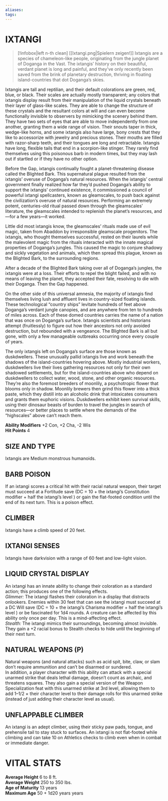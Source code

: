```yaml
---
aliases: 
tags: 
---
```

# IXTANGI

> [!infobox|left n-th clean]
>  [[Ixtangi.png|Spielern zeigen!]]
> Ixtangis are a species of chameleon-like people, originating from the jungle planet of Doganga in the Vast. The ixtangis’ history on their beautiful, verdant planet is long and painful, and they’ve only recently been saved from the brink of planetary destruction, thriving in floating island-countries that dot Doganga’s skies.  
  
Ixtangis are tall and reptilian, and their default colorations are green, red, blue, or black. Their scales are actually mostly transparent; any colors that ixtangis display result from their manipulation of the liquid crystals beneath their layer of glass-like scales. They are able to change the structure of these crystals and the resultant colors at will and can even become functionally invisible to observers by mimicking the scenery behind them. They have two sets of eyes that are able to move independently from one another, granting them a wide range of vision. Their snouts taper in thick, wedge-like horns, and some ixtangis also have large, bony crests that they like to accessorize with jewelry and precious stones. Their mouths are filled with razor-sharp teeth, and their tongues are long and retractable. Ixtangis have long, flexible tails that end in a scorpion-like stinger. They rarely find themselves using this poisonous barb in modern times, but they may lash out if startled or if they have no other option.  
  
Before the Gap, ixtangis continually fought a planet-threatening disease called the Blighted Bark. This supernatural plague resulted from the ixtangis’ overuse of Doganga’s natural resources. When the ixtangis’ central government finally realized how far they’d pushed Doganga’s ability to support the ixtangis’ continued existence, it commissioned a council of powerful ixtangi spellcasters, known as gleamscales, to push back against the civilization’s overuse of natural resources. Performing an extremely potent, centuries-old ritual passed down through the gleamscales’ literature, the gleamscales intended to replenish the planet’s resources, and—for a few years—it worked.  
  
Little did most ixtangis know, the gleamscales’ rituals made use of evil magic, taken from Abaddon by irresponsible gleamscale progenitors. The ixtangis, who thought themselves successful, rested on their laurels while the malevolent magic from the rituals interacted with the innate magical properties of Doganga’s jungles. This caused the magic to conjure shadowy and sickly vegetation and animals, which then spread this plague, known as the Blighted Bark, to the surrounding regions.  
  
After a decade of the Blighted Bark taking over all of Doganga’s jungles, the ixtangis were at a loss. Their efforts to repel the blight failed, and with no means of leaving the planet, they accepted their fate, resolving to die with their Doganga. Then the Gap happened.  
  
On the other side of this universal amnesia, the majority of ixtangis find themselves living lush and affluent lives in country-sized floating islands. These technological “country ships” levitate hundreds of feet above Doganga’s verdant jungle canopies, and are anywhere from ten to hundreds of miles across. Each of these domed countries carries the name of a nation that was once on Doganga’s surface. Ixtangis scientists and historians attempt (fruitlessly) to figure out how their ancestors not only avoided destruction, but rebounded with a vengeance. The Blighted Bark is all but gone, with only a few manageable outbreaks occurring once every couple of years.  
  
The only ixtangis left on Doganga’s surface are those known as duskdwellers. These unusually pallid ixtangis live and work beneath the shadows of the island-countries hovering above. Mostly industrial workers, duskdwellers live their lives gathering resources not only for their own shadowed settlements, but for the island-countries above who depend on duskdwellers to collect water, wood, stone, and other organic resources. They’re also the foremost breeders of moonlily, a psychotropic flower that blooms only in shadow. Moonlily brewers then grind this flower into a thick paste, which they distill into an alcoholic drink that intoxicates consumers and grants them euphoric visions. Duskdwellers exhibit keen survival skills, using their dinosaur beasts of burden to travel the jungles in search of resources—or better places to settle where the demands of the “highscales” above can’t reach them.  
  
**Ability Modifiers** +2 Con, +2 Cha, -2 Wis  
**Hit Points** 4

## SIZE AND TYPE

Ixtangis are Medium monstrous humanoids.   

## BARB POISON

If an ixtangi scores a critical hit with their racial natural weapon, their target must succeed at a Fortitude save (DC = 10 + the ixtangi’s Constitution modifier + half the ixtangi’s level ) or gain the flat-footed condition until the end of its next turn. This is a poison effect.   

## CLIMBER

Ixtangis have a climb speed of 20 feet.   

## IXTANGI SENSES

Ixtangis have darkvision with a range of 60 feet and low-light vision.   

## LIQUID CRYSTAL DISPLAY

An ixtangi has an innate ability to change their coloration as a standard action; this produces one of the following effects.  
_Glimmer:_ The ixtangi flashes their coloration in a display that distracts onlookers. Enemies within 30 feet that can see the ixtangi must succeed at a DC Will save (DC = 10 + the ixtangi’s Charisma modifier + half the ixtangi’s level ) or be fascinated for 1d4 rounds. A creature can be affected by this ability only once per day. This is a mind-affecting effect.  
_Stealth:_ The ixtangi mimics their surroundings, becoming almost invisible. They gain a +2 racial bonus to Stealth checks to hide until the beginning of their next turn.  

## NATURAL WEAPONS (P)

Natural weapons (and natural attacks) such as acid spit, bite, claw, or slam don’t require ammunition and can’t be disarmed or sundered.  
In addition, a player character with this ability can attack with a special unarmed strike that deals lethal damage, doesn’t count as archaic, and threatens squares. They also gain a special version of the Weapon Specialization feat with this unarmed strike at 3rd level, allowing them to add 1–1/2 × their character level to their damage rolls for this unarmed strike (instead of just adding their character level as usual).  

## UNFLAPPABLE CLIMBER

An ixtangi is an adept climber, using their sticky paw pads, tongue, and prehensile tail to stay stuck to surfaces. An ixtangi is not flat-footed while climbing and can take 10 on Athletics checks to climb even when in combat or immediate danger.

# VITAL STATS

**Average Height** 6 to 8 ft.  
**Average Weight** 250 to 350 lbs.  
**Age of Maturity** 13 years  
**Maximum Age** 50 + 1d20 years years
